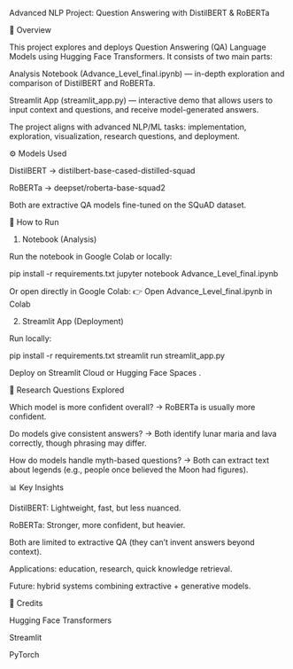 Advanced NLP Project: Question Answering with DistilBERT & RoBERTa

📌 Overview

This project explores and deploys Question Answering (QA) Language Models using Hugging Face Transformers.
It consists of two main parts:

Analysis Notebook (Advance_Level_final.ipynb) — in-depth exploration and comparison of DistilBERT and RoBERTa.

Streamlit App (streamlit_app.py) — interactive demo that allows users to input context and questions, and receive model-generated answers.

The project aligns with advanced NLP/ML tasks: implementation, exploration, visualization, research questions, and deployment.

⚙️ Models Used

DistilBERT → distilbert-base-cased-distilled-squad

RoBERTa → deepset/roberta-base-squad2

Both are extractive QA models fine-tuned on the SQuAD dataset.

🚀 How to Run
1. Notebook (Analysis)

Run the notebook in Google Colab or locally:

pip install -r requirements.txt
jupyter notebook Advance_Level_final.ipynb


Or open directly in Google Colab:
👉 Open Advance_Level_final.ipynb in Colab

2. Streamlit App (Deployment)

Run locally:

pip install -r requirements.txt
streamlit run streamlit_app.py


Deploy on Streamlit Cloud
 or Hugging Face Spaces
.

🔎 Research Questions Explored

Which model is more confident overall?
→ RoBERTa is usually more confident.

Do models give consistent answers?
→ Both identify lunar maria and lava correctly, though phrasing may differ.

How do models handle myth-based questions?
→ Both can extract text about legends (e.g., people once believed the Moon had figures).

📊 Key Insights

DistilBERT: Lightweight, fast, but less nuanced.

RoBERTa: Stronger, more confident, but heavier.

Both are limited to extractive QA (they can’t invent answers beyond context).

Applications: education, research, quick knowledge retrieval.

Future: hybrid systems combining extractive + generative models.

🙌 Credits

Hugging Face Transformers

Streamlit

PyTorch
